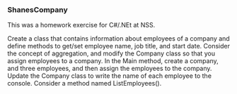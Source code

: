 ### ShanesCompany

This was a homework exercise for C#/.NEt at NSS.

Create a class that contains information about employees of a company and define methods to get/set employee name, job title, and start date.
Consider the concept of aggregation, and modify the Company class so that you assign employees to a company.
In the Main method, create a company, and three employees, and then assign the employees to the company.
Update the Company class to write the name of each employee to the console. Consider a method named ListEmployees().